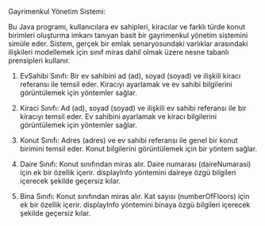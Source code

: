 Gayrimenkul Yönetim Sistemi:

Bu Java programı, kullanıcılara ev sahipleri, kiracılar ve farklı türde konut birimleri oluşturma imkanı tanıyan basit bir gayrimenkul yönetim sistemini simüle eder. Sistem, gerçek bir emlak senaryosundaki varlıklar arasındaki ilişkileri modellemek için sınıf miras dahil olmak üzere nesne tabanlı prensipleri kullanır.

1. EvSahibi Sınıfı:
Bir ev sahibini ad (ad), soyad (soyad) ve ilişkili kiracı referansı ile temsil eder. Kiracıyı ayarlamak ve ev sahibi bilgilerini görüntülemek için yöntemler sağlar.

2. Kiraci Sınıfı:
Ad (ad), soyad (soyad) ve ilişkili ev sahibi referansı ile bir kiracıyı temsil eder. Ev sahibini ayarlamak ve kiracı bilgilerini görüntülemek için yöntemler sağlar.

3. Konut Sınıfı:
Adres (adres) ve ev sahibi referansı ile genel bir konut birimini temsil eder. Konut bilgilerini görüntülemek için bir yöntem sağlar.

4. Daire Sınıfı:
Konut sınıfından miras alır. Daire numarası (daireNumarasi) için ek bir özellik içerir. displayInfo yöntemini daireye özgü bilgileri içerecek şekilde geçersiz kılar.

5. Bina Sınıfı:
Konut sınıfından miras alır. Kat sayısı (numberOfFloors) için ek bir özellik içerir. displayInfo yöntemini binaya özgü bilgileri içerecek şekilde geçersiz kılar.
